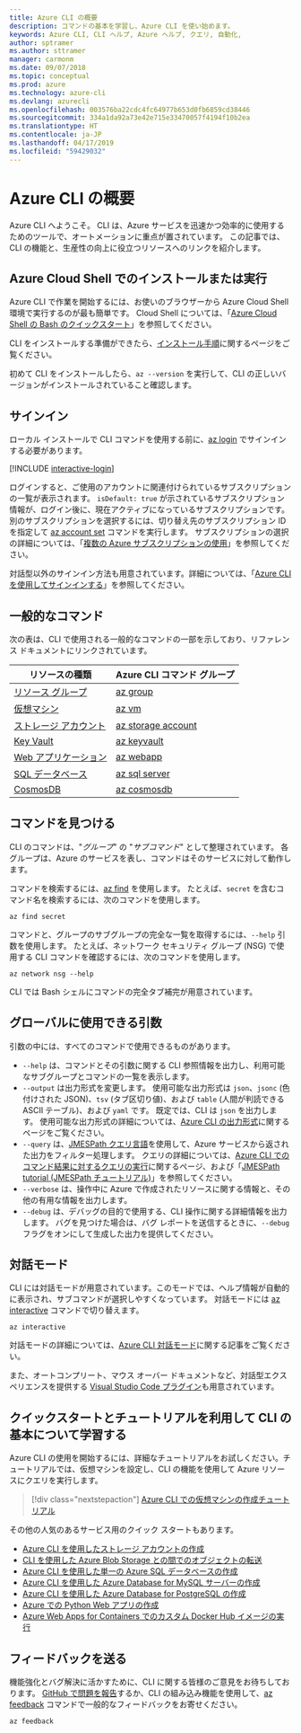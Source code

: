 ```yaml
---
title: Azure CLI の概要
description: コマンドの基本を学習し、Azure CLI を使い始めます。
keywords: Azure CLI, CLI ヘルプ, Azure ヘルプ, クエリ, 自動化,
author: sptramer
ms.author: sttramer
manager: carmonm
ms.date: 09/07/2018
ms.topic: conceptual
ms.prod: azure
ms.technology: azure-cli
ms.devlang: azurecli
ms.openlocfilehash: 003576ba22cdc4fc64977b653d0fb6859cd38446
ms.sourcegitcommit: 334a1da92a73e42e715e33470057f4194f10b2ea
ms.translationtype: HT
ms.contentlocale: ja-JP
ms.lasthandoff: 04/17/2019
ms.locfileid: "59429032"
---
```

# <a name="get-started-with-azure-cli"></a>Azure CLI の概要

Azure CLI へようこそ。 CLI は、Azure サービスを迅速かつ効率的に使用するためのツールで、オートメーションに重点が置されています。 この記事では、CLI の機能と、生産性の向上に役立つリソースへのリンクを紹介します。

## <a name="install-or-run-in-azure-cloud-shell"></a>Azure Cloud Shell でのインストールまたは実行

Azure CLI で作業を開始するには、お使いのブラウザーから Azure Cloud Shell 環境で実行するのが最も簡単です。 Cloud Shell については、「[Azure Cloud Shell の Bash のクイックスタート](/azure/cloud-shell/quickstart)」を参照してください。

CLI をインストールする準備ができたら、[インストール手順](install-azure-cli.md)に関するページをご覧ください。

初めて CLI をインストールしたら、`az --version` を実行して、CLI の正しいバージョンがインストールされていること確認します。

## <a name="sign-in"></a>サインイン

ローカル インストールで CLI コマンドを使用する前に、[az login](/cli/azure/reference-index#az-login) でサインインする必要があります。

[!INCLUDE [interactive-login](includes/interactive-login.md)]

ログインすると、ご使用のアカウントに関連付けられているサブスクリプションの一覧が表示されます。 `isDefault: true` が示されているサブスクリプション情報が、ログイン後に、現在アクティブになっているサブスクリプションです。 別のサブスクリプションを選択するには、切り替え先のサブスクリプション ID を指定して [az account set](/cli/azure/account#az-account-set) コマンドを実行します。 サブスクリプションの選択の詳細については、「[複数の Azure サブスクリプションの使用](manage-azure-subscriptions-azure-cli.md)」を参照してください。

対話型以外のサインイン方法も用意されています。詳細については、「[Azure CLI を使用してサインインする](authenticate-azure-cli.md)」を参照してください。

## <a name="common-commands"></a>一般的なコマンド

次の表は、CLI で使用される一般的なコマンドの一部を示しており、リファレンス ドキュメントにリンクされています。

| リソースの種類 | Azure CLI コマンド グループ |
|---------------|-------------------------|
| [リソース グループ](/azure/azure-resource-manager/resource-group-overview) | [az group](/cli/azure/group) |
| [仮想マシン](/azure/virtual-machines) | [az vm](/cli/azure/vm) |
| [ストレージ アカウント](/azure/storage/common/storage-introduction) | [az storage account](/cli/azure/storage/account) |
| [Key Vault](/azure/key-vault/key-vault-whatis) | [az keyvault](/cli/azure/keyvault) |
| [Web アプリケーション](/azure/app-service) | [az webapp](/cli/azure/webapp) |
| [SQL データベース](/azure/sql-database) | [az sql server](/cli/azure/sql/server) |
| [CosmosDB](/azure/cosmos-db) | [az cosmosdb](/cli/azure/cosmosdb) |

## <a name="finding-commands"></a>コマンドを見つける

CLI のコマンドは、"_グループ_" の "_サブコマンド_" として整理されています。 各グループは、Azure のサービスを表し、コマンドはそのサービスに対して動作します。

コマンドを検索するには、[az find](/cli/azure/reference-index#az-find) を使用します。 たとえば、`secret` を含むコマンド名を検索するには、次のコマンドを使用します。

```azurecli-interactive
az find secret
```

コマンドと、グループのサブグループの完全な一覧を取得するには、`--help` 引数を使用します。 たとえば、ネットワーク セキュリティ グループ (NSG) で使用する CLI コマンドを確認するには、次のコマンドを使用します。

```azurecli-interactive
az network nsg --help
```

CLI では Bash シェルにコマンドの完全タブ補完が用意されています。

## <a name="globally-available-arguments"></a>グローバルに使用できる引数

引数の中には、すべてのコマンドで使用できるものがあります。

* `--help` は、コマンドとその引数に関する CLI 参照情報を出力し、利用可能なサブグループとコマンドの一覧を表示します。
* `--output` は出力形式を変更します。 使用可能な出力形式は `json`、`jsonc` (色付けされた JSON)、`tsv` (タブ区切り値)、および `table` (人間が判読できる ASCII テーブル)、および `yaml` です。 既定では、CLI は `json` を出力します。 使用可能な出力形式の詳細については、[Azure CLI の出力形式](format-output-azure-cli.md)に関するページをご覧ください。
* `--query` は、[JMESPath クエリ言語](http://jmespath.org/)を使用して、Azure サービスから返された出力をフィルター処理します。 クエリの詳細については、[Azure CLI でのコマンド結果に対するクエリの実行](query-azure-cli.md)に関するページ、および「[JMESPath tutorial (JMESPath チュートリアル)](http://jmespath.org/tutorial.html)」を参照してください。
* `--verbose` は、操作中に Azure で作成されたリソースに関する情報と、その他の有用な情報を出力します。
* `--debug` は、デバッグの目的で使用する、CLI 操作に関する詳細情報を出力します。 バグを見つけた場合は、バグ レポートを送信するときに、`--debug` フラグをオンにして生成した出力を提供してください。

## <a name="interactive-mode"></a>対話モード

CLI には対話モードが用意されています。このモードでは、ヘルプ情報が自動的に表示され、サブコマンドが選択しやすくなっています。 対話モードには [az interactive](/cli/azure/reference-index#az-interactive) コマンドで切り替えます。

```azurecli-interactive
az interactive
```

対話モードの詳細については、[Azure CLI 対話モード](interactive-azure-cli.md)に関する記事をご覧ください。

また、オートコンプリート、マウス オーバー ドキュメントなど、対話型エクスペリエンスを提供する [Visual Studio Code プラグイン](https://marketplace.visualstudio.com/items?itemName=ms-vscode.azurecli)も用意されています。

## <a name="learn-cli-basics-with-quickstarts-and-tutorials"></a>クイックスタートとチュートリアルを利用して CLI の基本について学習する

Azure CLI の使用を開始するには、詳細なチュートリアルをお試しください。チュートリアルでは、仮想マシンを設定し、CLI の機能を使用して Azure リソースにクエリを実行します。

> [!div class="nextstepaction"]
> [Azure CLI での仮想マシンの作成チュートリアル](azure-cli-vm-tutorial.yml)

その他の人気のあるサービス用のクイック スタートもあります。

* [Azure CLI を使用したストレージ アカウントの作成](/azure/storage/common/storage-quickstart-create-storage-account-cli)
* [CLI を使用した Azure Blob Storage との間でのオブジェクトの転送](/azure/storage/blobs/storage-quickstart-blobs-cli)
* [Azure CLI を使用した単一の Azure SQL データベースの作成](/azure/sql-database/sql-database-get-started-cli)
* [Azure CLI を使用した Azure Database for MySQL サーバーの作成](/azure/mysql/quickstart-create-mysql-server-database-using-azure-cli)
* [Azure CLI を使用した Azure Database for PostgreSQL の作成](/azure/postgresql/quickstart-create-server-database-azure-cli)
* [Azure での Python Web アプリの作成](/azure/app-service/app-service-web-get-started-python)
* [Azure Web Apps for Containers でのカスタム Docker Hub イメージの実行](/azure/app-service/containers/quickstart-custom-docker-image)

## <a name="give-feedback"></a>フィードバックを送る

機能強化とバグ解決に活かすために、CLI に関する皆様のご意見をお待ちしております。 [GitHub で問題を報告](https://github.com/azure/azure-cli/issues)するか、CLI の組み込み機能を使用して、[az feedback](/cli/azure/reference-index#az-feedback) コマンドで一般的なフィードバックをお寄せください。

```azurecli-interactive
az feedback
```
